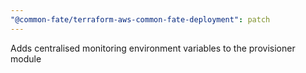 ```yaml
---
"@common-fate/terraform-aws-common-fate-deployment": patch
---
```


Adds centralised monitoring environment variables to the provisioner module
